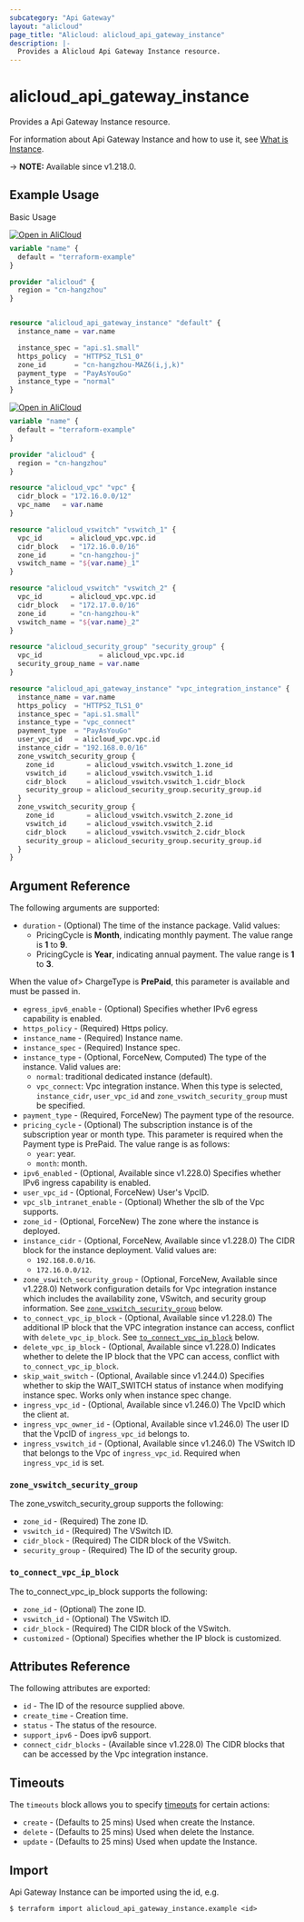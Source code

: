 ```yaml
---
subcategory: "Api Gateway"
layout: "alicloud"
page_title: "Alicloud: alicloud_api_gateway_instance"
description: |-
  Provides a Alicloud Api Gateway Instance resource.
---
```


# alicloud_api_gateway_instance

Provides a Api Gateway Instance resource. 

For information about Api Gateway Instance and how to use it, see [What is Instance](https://www.alibabacloud.com/help/en/api-gateway/product-overview/dedicated-instances).

-> **NOTE:** Available since v1.218.0.

## Example Usage

Basic Usage

<div style="display: block;margin-bottom: 40px;"><div class="oics-button" style="float: right;position: absolute;margin-bottom: 10px;">
  <a href="https://api.aliyun.com/terraform?resource=alicloud_api_gateway_instance&exampleId=5c0cf81a-92ed-a04c-4399-d675bcc53723036479c8&activeTab=example&spm=docs.r.api_gateway_instance.0.5c0cf81a92&intl_lang=EN_US" target="_blank">
    <img alt="Open in AliCloud" src="https://img.alicdn.com/imgextra/i1/O1CN01hjjqXv1uYUlY56FyX_!!6000000006049-55-tps-254-36.svg" style="max-height: 44px; max-width: 100%;">
  </a>
</div></div>

```terraform
variable "name" {
  default = "terraform-example"
}

provider "alicloud" {
  region = "cn-hangzhou"
}


resource "alicloud_api_gateway_instance" "default" {
  instance_name = var.name

  instance_spec = "api.s1.small"
  https_policy  = "HTTPS2_TLS1_0"
  zone_id       = "cn-hangzhou-MAZ6(i,j,k)"
  payment_type  = "PayAsYouGo"
  instance_type = "normal"
}
```

<div style="display: block;margin-bottom: 40px;"><div class="oics-button" style="float: right;position: absolute;margin-bottom: 10px;">
  <a href="https://api.aliyun.com/terraform?resource=alicloud_api_gateway_instance&exampleId=5fe4cbdf-8344-ba5f-21fd-caeceea85fd3130a48e2&activeTab=example&spm=docs.r.api_gateway_instance.1.5fe4cbdf83&intl_lang=EN_US" target="_blank">
    <img alt="Open in AliCloud" src="https://img.alicdn.com/imgextra/i1/O1CN01hjjqXv1uYUlY56FyX_!!6000000006049-55-tps-254-36.svg" style="max-height: 44px; max-width: 100%;">
  </a>
</div></div>

```terraform
variable "name" {
  default = "terraform-example"
}

provider "alicloud" {
  region = "cn-hangzhou"
}

resource "alicloud_vpc" "vpc" {
  cidr_block = "172.16.0.0/12"
  vpc_name   = var.name
}

resource "alicloud_vswitch" "vswitch_1" {
  vpc_id       = alicloud_vpc.vpc.id
  cidr_block   = "172.16.0.0/16"
  zone_id      = "cn-hangzhou-j"
  vswitch_name = "${var.name}_1"
}

resource "alicloud_vswitch" "vswitch_2" {
  vpc_id       = alicloud_vpc.vpc.id
  cidr_block   = "172.17.0.0/16"
  zone_id      = "cn-hangzhou-k"
  vswitch_name = "${var.name}_2"
}

resource "alicloud_security_group" "security_group" {
  vpc_id              = alicloud_vpc.vpc.id
  security_group_name = var.name
}

resource "alicloud_api_gateway_instance" "vpc_integration_instance" {
  instance_name = var.name
  https_policy  = "HTTPS2_TLS1_0"
  instance_spec = "api.s1.small"
  instance_type = "vpc_connect"
  payment_type  = "PayAsYouGo"
  user_vpc_id   = alicloud_vpc.vpc.id
  instance_cidr = "192.168.0.0/16"
  zone_vswitch_security_group {
    zone_id        = alicloud_vswitch.vswitch_1.zone_id
    vswitch_id     = alicloud_vswitch.vswitch_1.id
    cidr_block     = alicloud_vswitch.vswitch_1.cidr_block
    security_group = alicloud_security_group.security_group.id
  }
  zone_vswitch_security_group {
    zone_id        = alicloud_vswitch.vswitch_2.zone_id
    vswitch_id     = alicloud_vswitch.vswitch_2.id
    cidr_block     = alicloud_vswitch.vswitch_2.cidr_block
    security_group = alicloud_security_group.security_group.id
  }
}
```

## Argument Reference

The following arguments are supported:
* `duration` - (Optional) The time of the instance package. Valid values:
  - PricingCycle is **Month**, indicating monthly payment. The value range is **1** to **9**.
  - PricingCycle is **Year**, indicating annual payment. The value range is **1** to **3**.

When the value of> ChargeType is **PrePaid**, this parameter is available and must be passed in.
* `egress_ipv6_enable` - (Optional) Specifies whether IPv6 egress capability is enabled.
* `https_policy` - (Required) Https policy.
* `instance_name` - (Required) Instance name.
* `instance_spec` - (Required) Instance spec.
* `instance_type` - (Optional, ForceNew, Computed) The type of the instance. Valid values are:
  - `normal`: traditional dedicated instance (default).
  - `vpc_connect`: Vpc integration instance. When this type is selected, `instance_cidr`, `user_vpc_id` and `zone_vswitch_security_group` must be specified.
* `payment_type` - (Required, ForceNew) The payment type of the resource.
* `pricing_cycle` - (Optional) The subscription instance is of the subscription year or month type. This parameter is required when the Payment type is PrePaid. The value range is as follows:
  - `year`: year.
  - `month`: month.
* `ipv6_enabled` - (Optional, Available since v1.228.0) Specifies whether IPv6 ingress capability is enabled.
* `user_vpc_id` - (Optional, ForceNew) User's VpcID.
* `vpc_slb_intranet_enable` - (Optional) Whether the slb of the Vpc supports.
* `zone_id` - (Optional, ForceNew) The zone where the instance is deployed.
* `instance_cidr` - (Optional, ForceNew, Available since v1.228.0) The CIDR block for the instance deployment. Valid values are:
  - `192.168.0.0/16`.
  - `172.16.0.0/12`.
* `zone_vswitch_security_group` - (Optional, ForceNew, Available since v1.228.0) Network configuration details for Vpc integration instance which includes the availability zone, VSwitch, and security group information. See [`zone_vswitch_security_group`](#zone_vswitch_security_group) below.
* `to_connect_vpc_ip_block` - (Optional, Available since v1.228.0) The additional IP block that the VPC integration instance can access, conflict with `delete_vpc_ip_block`. See [`to_connect_vpc_ip_block`](#to_connect_vpc_ip_block) below.
* `delete_vpc_ip_block` - (Optional, Available since v1.228.0) Indicates whether to delete the IP block that the VPC can access, conflict with `to_connect_vpc_ip_block`.
* `skip_wait_switch` - (Optional, Available since v1.244.0) Specifies whether to skip the WAIT_SWITCH status of instance when modifying instance spec. Works only when instance spec change.
* `ingress_vpc_id` - (Optional, Available since v1.246.0) The VpcID which the client at.
* `ingress_vpc_owner_id` - (Optional, Available since v1.246.0) The user ID that the VpcID of `ingress_vpc_id` belongs to.
* `ingress_vswitch_id` - (Optional, Available since v1.246.0) The VSwitch ID that belongs to the Vpc of `ingress_vpc_id`. Required when `ingress_vpc_id` is set.

### `zone_vswitch_security_group`

The zone_vswitch_security_group supports the following:
* `zone_id` - (Required) The zone ID.
* `vswitch_id` - (Required) The VSwitch ID.
* `cidr_block` - (Required) The CIDR block of the VSwitch.
* `security_group` - (Required) The ID of the security group.

### `to_connect_vpc_ip_block`

The to_connect_vpc_ip_block supports the following:

* `zone_id` - (Optional) The zone ID.
* `vswitch_id` - (Optional) The VSwitch ID.
* `cidr_block` - (Required) The CIDR block of the VSwitch.
* `customized` - (Optional) Specifies whether the IP block is customized.

## Attributes Reference

The following attributes are exported:
* `id` - The ID of the resource supplied above.
* `create_time` - Creation time.
* `status` - The status of the resource.
* `support_ipv6` - Does ipv6 support.
* `connect_cidr_blocks` - (Available since v1.228.0) The CIDR blocks that can be accessed by the Vpc integration instance.

## Timeouts

The `timeouts` block allows you to specify [timeouts](https://www.terraform.io/docs/configuration-0-11/resources.html#timeouts) for certain actions:
* `create` - (Defaults to 25 mins) Used when create the Instance.
* `delete` - (Defaults to 25 mins) Used when delete the Instance.
* `update` - (Defaults to 25 mins) Used when update the Instance.

## Import

Api Gateway Instance can be imported using the id, e.g.

```shell
$ terraform import alicloud_api_gateway_instance.example <id>
```